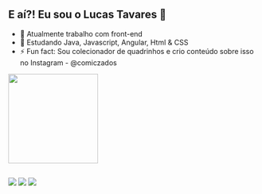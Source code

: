 ## E aí?! Eu sou o Lucas Tavares 👋

- 🔭 Atualmente trabalho com front-end
- 🌱 Estudando Java, Javascript, Angular, Html & CSS
- ⚡ Fun fact: Sou colecionador de quadrinhos e crio conteúdo sobre isso no Instagram - @comiczados

<div>
  <a href="https://github.com/LucasTavares3">
  <img height="180em" src="https://github-readme-stats.vercel.app/api?username=LucasTavares3&show_icons=true&theme=dracula&include_all_commits=true&count_private=true"/>
</div>
 

  ##
 
<div> 
  <a href="https://www.instagram.com/tavaraozao/" target="_blank"><img src="https://img.shields.io/badge/-Instagram-%23E4405F?style=for-the-badge&logo=instagram&logoColor=white" target="_blank"></a>
  <a href = "mailto:lucas3tavares3@gmail.com"><img src="https://img.shields.io/badge/-Gmail-%23333?style=for-the-badge&logo=gmail&logoColor=white" target="_blank"></a>
  <a href="https://www.linkedin.com/in/lucastavares3/" target="_blank"><img src="https://img.shields.io/badge/-LinkedIn-%230077B5?style=for-the-badge&logo=linkedin&logoColor=white" target="_blank"></a> 
</div>

